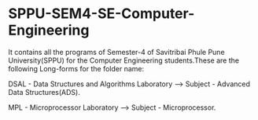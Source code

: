 # SPPU-SEM4-SE-Computer-Engineering
It contains all the programs of Semester-4 of Savitribai Phule Pune University(SPPU) for the Computer Engineering students.These are the following Long-forms for the folder name:

DSAL - Data Structures and Algorithms Laboratory --> Subject - Advanced Data Structures(ADS).

MPL - Microprocessor Laboratory --> Subject - Microprocessor.


